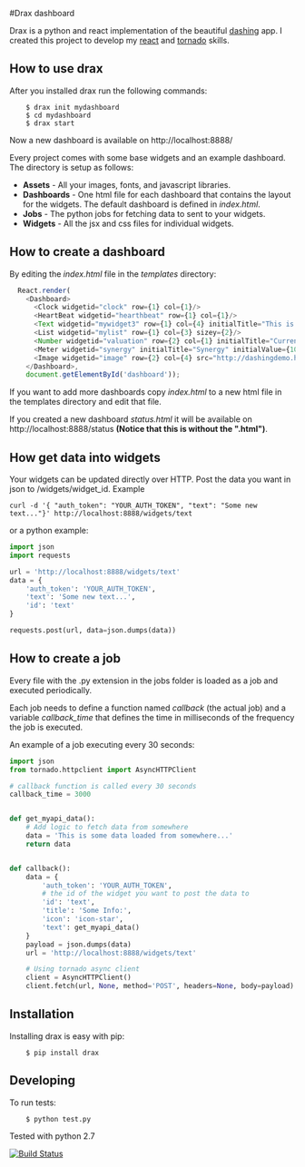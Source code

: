 #Drax dashboard

Drax is a python and react implementation of the beautiful [dashing](http://shopify.github.io/dashing/) app. I created this project to develop my [react](http://facebook.github.io/react/index.html) and  [tornado](http://www.tornadoweb.org/) skills.

## How to use drax
After you installed drax run the following commands:

```
    $ drax init mydashboard
    $ cd mydashboard
    $ drax start
```

Now a new dashboard is available on http://localhost:8888/


Every project comes with some base widgets and an example dashboard. The directory is setup as follows:

* **Assets** - All your images, fonts, and javascript libraries.
* **Dashboards** - One html file for each dashboard that contains the layout for the widgets. The default dashboard is defined in *index.html*.
* **Jobs** - The python jobs for fetching data to sent to your widgets.
* **Widgets** - All the jsx and css files for individual widgets.


## How to create a dashboard
By editing the *index.html* file in the *templates* directory: 

```javascript
  React.render(
    <Dashboard>
      <Clock widgetid="clock" row={1} col={1}/>
      <HeartBeat widgetid="hearthbeat" row={1} col={1}/>
      <Text widgetid="mywidget3" row={1} col={4} initialTitle="This is the title" initialText="This is my initial text...."/>
      <List widgetid="mylist" row={1} col={3} sizey={2}/>
      <Number widgetid="valuation" row={2} col={1} initialTitle="Current valuation" initialInfo="In billions"/>
      <Meter widgetid="synergy" initialTitle="Synergy" initialValue={10} min={0} max={100} row={2} col={2}/>
      <Image widgetid="image" row={2} col={4} src="http://dashingdemo.herokuapp.com/assets/logo.png"/>
    </Dashboard>,
    document.getElementById('dashboard'));
```

If you want to add more dashboards copy *index.html* to a new html file in the templates directory and edit that file.

If you created a new dashboard *status.html* it will be available on http://localhost:8888/status **(Notice that this is without the ".html")**.


## How get data into widgets
Your widgets can be updated directly over HTTP. Post the data you want in json to /widgets/widget_id. 
Example

```
curl -d '{ "auth_token": "YOUR_AUTH_TOKEN", "text": "Some new text..."}' http://localhost:8888/widgets/text
```
or a python example:

```python
import json
import requests

url = 'http://localhost:8888/widgets/text'
data = {
    'auth_token': 'YOUR_AUTH_TOKEN',
    'text': 'Some new text...',
    'id': 'text'
}

requests.post(url, data=json.dumps(data))

```

## How to create a job
Every file with the .py extension in the jobs folder is loaded as a job and executed periodically. 

Each job needs to define a function named *callback* (the actual job) and a variable *callback_time* that defines the time in milliseconds of the frequency the job is executed.

An example of a job executing every 30 seconds:
```python
import json
from tornado.httpclient import AsyncHTTPClient

# callback function is called every 30 seconds
callback_time = 3000


def get_myapi_data():
    # Add logic to fetch data from somewhere
    data = 'This is some data loaded from somewhere...'
    return data


def callback():
    data = {
        'auth_token': 'YOUR_AUTH_TOKEN',
        # the id of the widget you want to post the data to
        'id': 'text',
        'title': 'Some Info:',
        'icon': 'icon-star',
        'text': get_myapi_data()
    }
    payload = json.dumps(data)
    url = 'http://localhost:8888/widgets/text'

    # Using tornado async client
    client = AsyncHTTPClient()
    client.fetch(url, None, method='POST', headers=None, body=payload)
```



## Installation
Installing drax is easy with pip:

```
    $ pip install drax
```

## Developing
To run tests:
```
    $ python test.py
```
Tested with python 2.7

[![Build Status](https://travis-ci.org/tax/drax.svg?branch=master)](https://travis-ci.org/tax/drax)